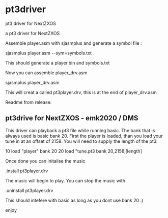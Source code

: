 # pt3driver
pt3 driver for NextZXOS

a pt3 driver for NextZXOS

Assemble player.asm with sjasmplus and generate a symbol file : 

sjasmplus player.asm --sym=symbols.txt

This should generate a player.bin and symbols.txt

Now you can assemble player_drv.asm 

sjasmplus player_drv.asm

This will creat a called pt3player.drv, this is at the end of player_drv.asm

Readme from release:

pt3drive for NextZXOS - emk2020 / DMS
-------------------------------------

This driver can playback a pt3 file 
while running basic. The bank that is 
always used is basic bank 20. First
the player is loaded, than you load 
your tune in at an offset of 2158.
You will need to supply the length of 
the pt3.  

10 load "player" bank 20 
20 load "tune.pt3 bank 20,2158,[length]

Once done you can initalise the music

.install pt3player.drv 

The music will begin to play. You can
stop the music with 

.uninstall pt3player.drv 

This should intefere with basic as long
as you dont use bank 20 :)

enjoy
